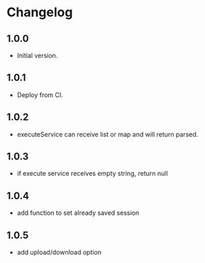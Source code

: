 # Changelog

## 1.0.0

- Initial version.

## 1.0.1

- Deploy from CI.

## 1.0.2

- executeService can receive list or map and will return parsed.

## 1.0.3

- if execute service receives empty string, return null

## 1.0.4

- add function to set already saved session

## 1.0.5

- add upload/download option
